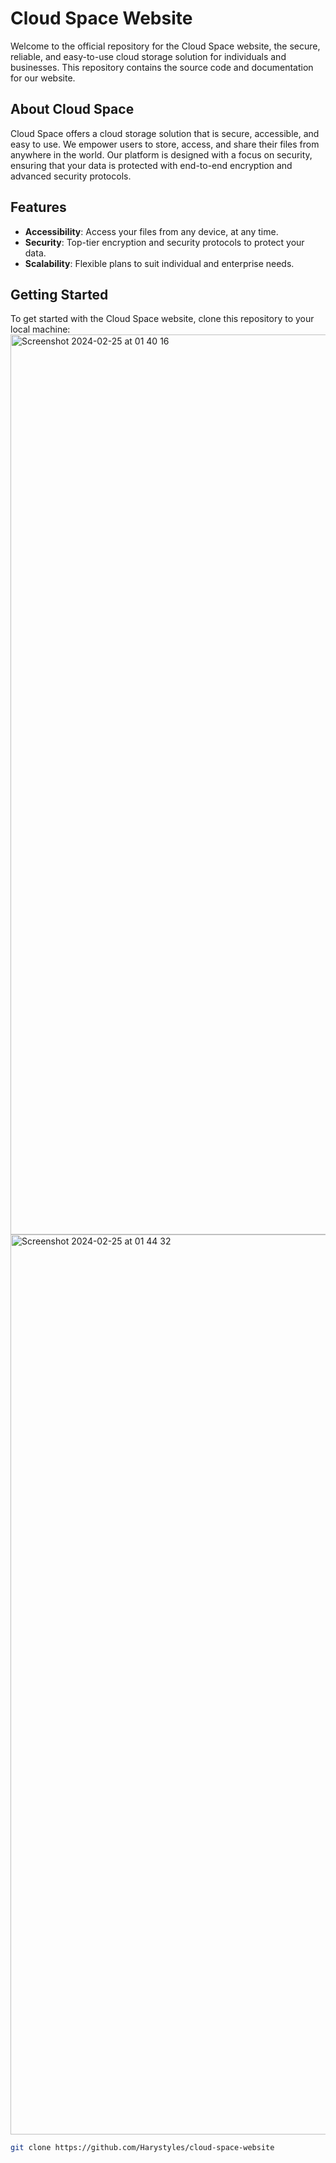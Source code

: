 # Cloud Space Website

Welcome to the official repository for the Cloud Space website, the secure, reliable, and easy-to-use cloud storage solution for individuals and businesses. This repository contains the source code and documentation for our website.

## About Cloud Space

Cloud Space offers a cloud storage solution that is secure, accessible, and easy to use. We empower users to store, access, and share their files from anywhere in the world. Our platform is designed with a focus on security, ensuring that your data is protected with end-to-end encryption and advanced security protocols.

## Features

- **Accessibility**: Access your files from any device, at any time.
- **Security**: Top-tier encryption and security protocols to protect your data.
- **Scalability**: Flexible plans to suit individual and enterprise needs.

## Getting Started

To get started with the Cloud Space website, clone this repository to your local machine:
<img width="1440" alt="Screenshot 2024-02-25 at 01 40 16" src="https://github.com/Harystyles/cloud-space-website/assets/111004681/7aeeb0ec-fa9f-4567-ad11-1312f95b9448">
<img width="1440" alt="Screenshot 2024-02-25 at 01 44 32" src="https://github.com/Harystyles/cloud-space-website/assets/111004681/ddc8cfd2-6f9a-45b7-9d1f-ee1b0daa0b25">

```bash
git clone https://github.com/Harystyles/cloud-space-website

